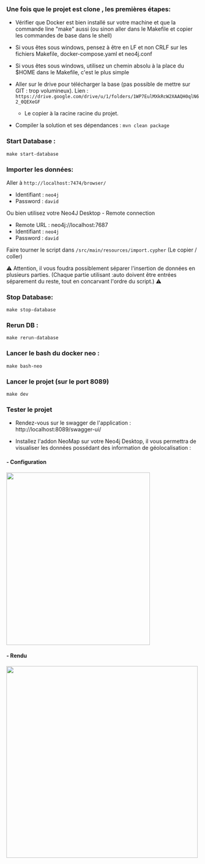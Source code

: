 ### Une fois que le projet est clone , les premières étapes:

- Vérifier que Docker est bien installé sur votre machine et que la commande line "make" aussi (ou sinon aller dans le Makefile et copier les commandes de base dans le shell)
- Si vous êtes sous windows, pensez à être en LF et non CRLF sur les fichiers Makefile, docker-compose.yaml et neo4j.conf
- Si vous êtes sous windows, utilisez un chemin absolu à la place du $HOME dans le Makefile, c'est le plus simple
- Aller sur le drive pour télécharger la base (pas possible de mettre sur GIT : trop volumineux). Lien : `https://drive.google.com/drive/u/1/folders/1WP7EulMXkRcW2XAAQH0qlN62_0QEXeGF` 
  - Le copier à la racine racine du projet.
    
- Compiler la solution et ses dépendances : `mvn clean package`

### Start Database :
`make start-database`

### Importer les données:

Aller à `http://localhost:7474/browser/` 
- Identifiant : `neo4j`
- Password : `david`

Ou bien utilisez votre Neo4J Desktop - Remote connection
- Remote URL : neo4j://localhost:7687
- Identifiant : `neo4j`
- Password : `david`

Faire tourner le script dans `/src/main/resources/import.cypher` (Le copier / coller)

:warning: Attention, il vous foudra possiblement séparer l'insertion de données en plusieurs parties. (Chaque partie utilisant :auto doivent être entrées séparement du reste, tout en concarvant l'ordre du script.) :warning:

### Stop Database:
`make stop-database`

### Rerun DB :
`make rerun-database`

### Lancer le bash du docker neo :
`make bash-neo`

### Lancer le projet (sur le port 8089) 
`make dev`

### Tester le projet
- Rendez-vous sur le swagger de l'application : http://localhost:8089/swagger-ui/

- Installez l'addon NeoMap sur votre Neo4j Desktop, il vous permettra de visualiser les données possédant des information de géolocalisation :

#### - Configuration
<img src="https://zupimages.net/up/21/21/6pdn.png" alt="" width="375" height="450"/>

#### - Rendu
<img src="https://zupimages.net/up/21/21/ud7n.png" alt="" width="500" height="500"/>

